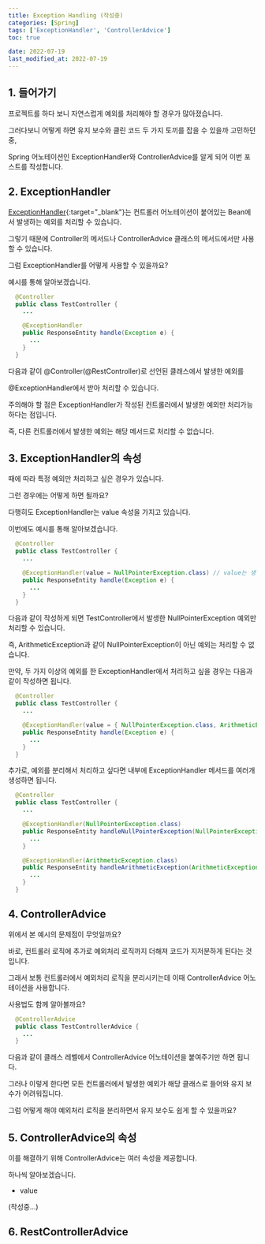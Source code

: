 ```yaml
---
title: Exception Handling (작성중)
categories: [Spring]
tags: ['ExceptionHandler', 'ControllerAdvice']
toc: true

date: 2022-07-19
last_modified_at: 2022-07-19
---
```


## 1. 들어가기

프로젝트를 하다 보니 자연스럽게 예외를 처리해야 할 경우가 많아졌습니다.

그러다보니 어떻게 하면 유지 보수와 클린 코드 두 가지 토끼를 잡을 수 있을까 고민하던 중,

Spring 어노테이션인 ExceptionHandler와 ControllerAdvice를 알게 되어 이번 포스트를 작성합니다.

## 2. ExceptionHandler

[ExceptionHandler](https://docs.spring.io/spring-framework/docs/current/javadoc-api/org/springframework/web/bind/annotation/ExceptionHandler.html){:target="_blank"}는 컨트롤러 어노테이션이 붙어있는 Bean에서 발생하는 예외를 처리할 수 있습니다.

그렇기 때문에 Controller의 메서드나 ControllerAdvice 클래스의 메서드에서만 사용할 수 있습니다.

그럼 ExceptionHandler를 어떻게 사용할 수 있을까요?

예시를 통해 알아보겠습니다.

```java
  @Controller
  public class TestController {
    ...

    @ExceptionHandler
    public ResponseEntity handle(Exception e) {
      ...
    }
  }
```

다음과 같이 @Controller(@RestController)로 선언된 클래스에서 발생한 예외를

@ExceptionHandler에서 받아 처리할 수 있습니다.

주의해야 할 점은 ExceptionHandler가 작성된 컨트롤러에서 발생한 예외만 처리가능하다는 점입니다.

즉, 다른 컨트롤러에서 발생한 예외는 해당 메서드로 처리할 수 없습니다.

## 3. ExceptionHandler의 속성

때에 따라 특정 예외만 처리하고 싶은 경우가 있습니다.

그런 경우에는 어떻게 하면 될까요?

다행히도 ExceptionHandler는 value 속성을 가지고 있습니다.

이번에도 예시를 통해 알아보겠습니다.

```java
  @Controller
  public class TestController {
    ...

    @ExceptionHandler(value = NullPointerException.class) // value는 생략 가능합니다.
    public ResponseEntity handle(Exception e) {
      ...
    }
  }
```

다음과 같이 작성하게 되면 TestController에서 발생한 NullPointerException 예외만 처리할 수 있습니다.

즉, ArithmeticException과 같이 NullPointerException이 아닌 예외는 처리할 수 없습니다.

만약, 두 가지 이상의 예외를 한 ExceptionHandler에서 처리하고 싶을 경우는 다음과 같이 작성하면 됩니다.

```java
  @Controller
  public class TestController {
    ...

    @ExceptionHandler(value = { NullPointerException.class, ArithmeticException.class })
    public ResponseEntity handle(Exception e) {
      ...
    }
  }
```

추가로, 예외를 분리해서 처리하고 싶다면 내부에 ExceptionHandler 메서드를 여러개 생성하면 됩니다.

```java
  @Controller
  public class TestController {
    ...

    @ExceptionHandler(NullPointerException.class)
    public ResponseEntity handleNullPointerException(NullPointerException ne) {
      ...
    }

    @ExceptionHandler(ArithmeticException.class)
    public ResponseEntity handleArithmeticException(ArithmeticException ae) {
      ...
    }
  }
```

## 4. ControllerAdvice

위에서 본 예시의 문제점이 무엇일까요?

바로, 컨트롤러 로직에 추가로 예외처리 로직까지 더해져 코드가 지저분하게 된다는 것입니다.

그래서 보통 컨트롤러에서 예외처리 로직을 분리시키는데 이때 ControllerAdvice 어노테이션을 사용합니다.

사용법도 함께 알아볼까요?

```java
  @ControllerAdvice
  public class TestControllerAdvice {
    ...
  }
```

다음과 같이 클래스 레벨에서 ControllerAdvice 어노테이션을 붙여주기만 하면 됩니다.

그러나 이렇게 한다면 모든 컨트롤러에서 발생한 예외가 해당 클래스로 들어와 유지 보수가 어려워집니다.

그럼 어떻게 해야 예외처리 로직을 분리하면서 유지 보수도 쉽게 할 수 있을까요?

## 5. ControllerAdvice의 속성

이를 해결하기 위해 ControllerAdvice는 여러 속성을 제공합니다.

하나씩 알아보겠습니다.

* value

  

(작성중...)

## 6. RestControllerAdvice